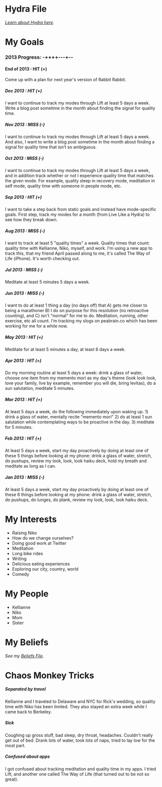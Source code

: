 # Hydra File
*[Learn about Hydra here](https://medium.com/better-humans/c02337782a89).*

# My Goals

### 2013 Progress: -++++---+--

#### End of 2013 : HIT (+) ####
Come up with a plan for next year's version of Rabbit Rabbit.

##### Dec 2013 : HIT (+)
I want to continue to track my modes through Lift at least 5 days a week. Write a blog post sometime in the month about finding the signal for quality time.

##### Nov 2013 : MISS (-)
I want to continue to track my modes through Lift at least 5 days a week. And also, I want to write a blog post sometime in the month about finding a signal for quality time that isn’t so ambiguous.

##### Oct 2013 : MISS (-)
I want to continue to track my modes through Lift at least 5 days a week, and in addition track whether or not I experience quality time that matches the given mode. For example, quality sleep in recovery mode, meditation in self mode, quality time with someone in people mode, etc. 

##### Sep 2013 : HIT (+)
I want to take a step back from static goals and instead have mode-specific goals. First step, track my modes for a month (from Live Like a Hydra) to see how they break down.

##### Aug 2013 : MISS (-)
I want to track at least 5 "quality times" a week. Quality times that count: quality time with Kellianne, Niko, myself, and work. I'm using a new app to track this, that my friend April passed along to me, it's called The Way of Life (iPhone). It's worth checking out.

##### Jul 2013 : MISS (-)
Meditate at least 5 minutes 5 days a week.

##### Jun 2013 : MISS (-)
I want to do at least 1 thing a day (no days off) that A) gets me closer to being a marathoner B) I do on purpose for this resolution (no retroactive counting), and C) isn't "normal" for me to do. Meditation, running, other exercise, etc all count. I'm tracking my slogs on peabrain.co which has been working for me for a while now.

##### May 2013 : HIT (+)
Meditate for at least 5 minutes a day, at least 6 days a week.

##### Apr 2013 : HIT (+)
Do my morning routine at least 5 days a week: drink a glass of water, choose one item from my memento mori as my day's theme (look look look, love your family, live by example, remember you will die, bring levitas), do a sun salutation, meditate 5 minutes.

##### Mar 2013 : HIT (+)
At least 5 days a week, do the following immediately upon waking up. 1) drink a glass of water, mentally recite "memento mori" 2) do at least 1 sun salutation while contemplating ways to be proactive in the day. 3) meditate for 5 minutes.

##### Feb 2013 : HIT (+)
At least 5 days a week, start my day proactively by doing at least one of these 5 things before looking at my phone: drink a glass of water, stretch, do pushups, review my look, look, look haiku deck, hold my breath and meditate as long as I can.

##### Jan 2013 : MISS (-)
At least 5 days a week, start my day proactively by doing at least one of these 6 things before looking at my phone: drink a glass of water, stretch, do pushups, do lunges, do plank, review my look, look, look haiku deck.

# My Interests
* Raising Niko
* How do we change ourselves?
* Doing good work at Twitter
* Meditation
* Long bike rides
* Writing
* Delicious eating experiences
* Exploring our city, country, world
* Comedy

# My People
* Kellianne
* Niko
* Mom
* Sister

# My Beliefs
*See my [Beliefs File](Beliefs.md).*

# Chaos Monkey Tricks

##### Separated by travel
Kellianne and I traveled to Delaware and NYC for Rick's wedding, so quality time with Niko has been limited. They also stayed an extra week while I came back to Berkeley.

##### Sick
Coughing up gross stuff, bad sleep, dry throat, headaches. Couldn't really get out of bed. Drank lots of water, took lots of naps, tried to lay low for the most part.

##### Confused about apps
I got confused about tracking meditation and quality time in my apps. I tried Lift, and another one called The Way of Life (that turned out to be not so great).
